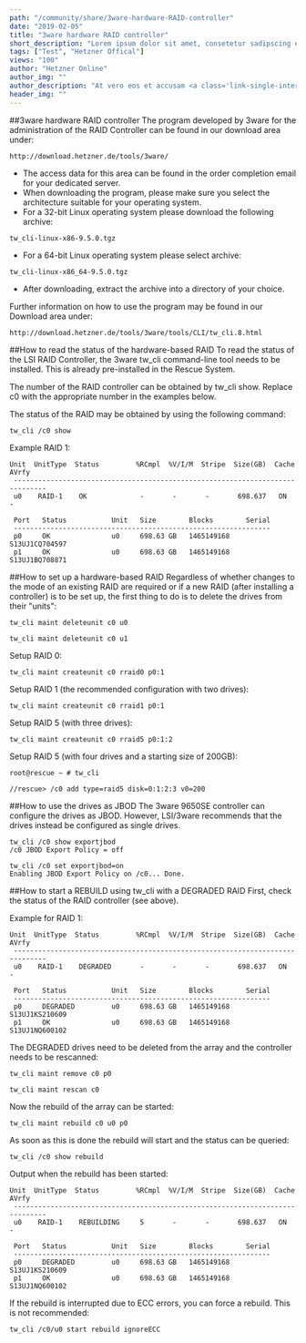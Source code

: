 ```yaml
---
path: "/community/share/3ware-hardware-RAID-controller"
date: "2019-02-05"
title: "3ware hardware RAID controller"
short_description: "Lorem ipsum dolor sit amet, consetetur sadipscing elitr, sed diam nonumy eirmod tempor invidunt ut labore et dolore magna aliquyam erat, sed diam voluptua."
tags: ["Test", "Hetzner Offical"]
views: "100"
author: "Hetzner Online"
author_img: ""
author_description: "At vero eos et accusam <a class='link-single-internal' href='#'>Link</a> et justo duo dolores et ea rebum. Stet clita kasd gubergren, no sea takimata sanctus est Lorem ipsum dolor sit amet. Lorem ipsum dolor sit amet, consetetur  <a class='link-single-external' href='#'>Github</a>  sadipscing elitr, sed diam nonumy eirmod tempor"
header_img: ""     
---
```


##3ware hardware RAID controller
The program developed by 3ware for the administration of the RAID Controller can be found in our download area under:

`http://download.hetzner.de/tools/3ware/`

* The access data for this area can be found in the order completion email for your dedicated server.
* When downloading the program, please make sure you select the architecture suitable for your operating system.
* For a 32-bit Linux operating system please download the following archive:

`tw_cli-linux-x86-9.5.0.tgz`

* For a 64-bit Linux operating system please select archive:

`tw_cli-linux-x86_64-9.5.0.tgz`

* After downloading, extract the archive into a directory of your choice.

Further information on how to use the program may be found in our Download area under:

`http://download.hetzner.de/tools/3ware/tools/CLI/tw_cli.8.html`

##How to read the status of the hardware-based RAID
To read the status of the LSI RAID Controller, the 3ware tw_cli command-line tool needs to be installed. This is already pre-installed in the Rescue System.

The number of the RAID controller can be obtained by tw_cli show. Replace c0 with the appropriate number in the examples below.

The status of the RAID may be obtained by using the following command:

`tw_cli /c0 show`

Example RAID 1:

```
Unit  UnitType  Status         %RCmpl  %V/I/M  Stripe  Size(GB)  Cache  AVrfy
 ------------------------------------------------------------------------------
 u0    RAID-1    OK             -       -       -       698.637   ON     -

 Port   Status           Unit   Size        Blocks        Serial
 ---------------------------------------------------------------
 p0     OK               u0     698.63 GB   1465149168    S13UJ1CQ704597
 p1     OK               u0     698.63 GB   1465149168    S13UJ1BQ708871
```

##How to set up a hardware-based RAID
Regardless of whether changes to the mode of an existing RAID are required or if a new RAID (after installing a controller) is to be set up, the first thing to do is to delete the drives from their "units":

`tw_cli maint deleteunit c0 u0`

`tw_cli maint deleteunit c0 u1`

Setup RAID 0:

`tw_cli maint createunit c0 rraid0 p0:1`

Setup RAID 1 (the recommended configuration with two drives):

`tw_cli maint createunit c0 rraid1 p0:1`

Setup RAID 5 (with three drives):

`tw_cli maint createunit c0 rraid5 p0:1:2`

Setup RAID 5 (with four drives and a starting size of 200GB):

`root@rescue ~ # tw_cli`

`//rescue> /c0 add type=raid5 disk=0:1:2:3 v0=200`

##How to use the drives as JBOD
The 3ware 9650SE controller can configure the drives as JBOD. However, LSI/3ware recommends that the drives instead be configured as single drives.

```
tw_cli /c0 show exportjbod
/c0 JBOD Export Policy = off
```

```
tw_cli /c0 set exportjbod=on
Enabling JBOD Export Policy on /c0... Done.
```

##How to start a REBUILD using tw_cli with a DEGRADED RAID
First, check the status of the RAID controller (see above).

Example for RAID 1:

```
Unit  UnitType  Status         %RCmpl  %V/I/M  Stripe  Size(GB)  Cache  AVrfy
 ------------------------------------------------------------------------------
 u0    RAID-1    DEGRADED       -       -       -       698.637   ON     -

 Port   Status           Unit   Size        Blocks        Serial
 ---------------------------------------------------------------
 p0     DEGRADED         u0     698.63 GB   1465149168    S13UJ1KS210609
 p1     OK               u0     698.63 GB   1465149168    S13UJ1NQ600102
```

The DEGRADED drives need to be deleted from the array and the controller needs to be rescanned:

`tw_cli maint remove c0 p0`

`tw_cli maint rescan c0`

Now the rebuild of the array can be started:

`tw_cli maint rebuild c0 u0 p0`

As soon as this is done the rebuild will start and the status can be queried:

`tw_cli /c0 show rebuild`

Output when the rebuild has been started:

```
Unit  UnitType  Status         %RCmpl  %V/I/M  Stripe  Size(GB)  Cache  AVrfy
 ------------------------------------------------------------------------------
 u0    RAID-1    REBUILDING     5       -       -       698.637   ON     -

 Port   Status           Unit   Size        Blocks        Serial
 ---------------------------------------------------------------
 p0     DEGRADED         u0     698.63 GB   1465149168    S13UJ1KS210609
 p1     OK               u0     698.63 GB   1465149168    S13UJ1NQ600102
```

If the rebuild is interrupted due to ECC errors, you can force a rebuild. This is not recommended:

`tw_cli /c0/u0 start rebuild ignoreECC`
